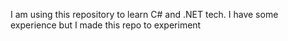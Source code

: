 I am using this repository to learn C# and .NET tech. I have some experience but I made this repo to experiment
